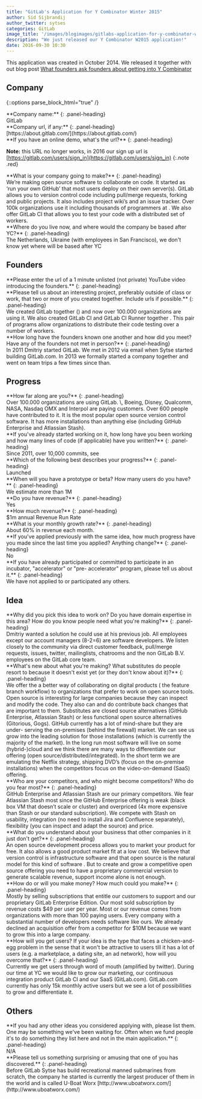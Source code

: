 ```yaml
---
title: "GitLab's Application for Y Combinator Winter 2015"
author: Sid Sijbrandij
author_twitter: sytses
categories: GitLab
image_title: '/images/blogimages/gitlabs-application-for-y-combinator-winter-2015-cover.jpg'
description: "We just released our Y Combinator W2015 application!"
date: 2016-09-30 10:30
---
```


This application was created in October 2014.
We released it together with out blog post [What founders ask founders about getting into Y Combinator](/2016/09/30/what-fouders-ask-founders-about-getting-into-yc)

<!-- more -->

## Company

{::options parse_block_html="true" /}

<div class="panel panel-gitlab-orange">
**Company name:** 
{: .panel-heading}
<div class="panel-body">
GitLab
</div>
</div>

<div class="panel panel-gitlab-orange">
**Company url, if any:** 
{: .panel-heading}
<div class="panel-body">
[https://about.gitlab.com/](https://about.gitlab.com/)
</div>
</div>

<div class="panel panel-gitlab-orange">
**If you have an online demo, what's the url?** 
{: .panel-heading}
<div class="panel-body">
<http://demo.gitlab.com/users/sign_in> 

**Note:** this URL no longer works, in 2016 our sign up url is [https://gitlab.com/users/sign_in](https://gitlab.com/users/sign_in)
{:.note .red}
</div>
</div>

<div class="panel panel-gitlab-orange">
**What is your company going to make?** 
{: .panel-heading}
<div class="panel-body">
We’re making open source software to collaborate on code. It started as ‘run your own GitHub’ that most users deploy on their own server(s). GitLab allows you to version control code including pull/merge requests, forking and public projects. It also includes project wiki’s and an issue tracker. Over 100k organizations use it including thousands of programmers at <redacted>. We also offer GitLab CI that allows you to test your code with a distributed set of workers.
</div>
</div>

<div class="panel panel-gitlab-orange">
**Where do you live now, and where would the company be based after YC?** 
{: .panel-heading}
<div class="panel-body">
The Netherlands, Ukraine (with employees in San Francisco), we don't know yet where will be based after YC
</div>
</div>


## Founders

<div class="panel panel-gitlab-orange">
**Please enter the url of a 1 minute unlisted (not private) YouTube video introducing the founders.** 
{: .panel-heading}
<div class="panel-body">
<https://www.youtube.com/watch?v=KzvDHA5323o>
</div>
</div>

<div class="panel panel-gitlab-orange">
**Please tell us about an interesting project, preferably outside of class or work, that two or more of you created together. Include urls if possible.** 
{: .panel-heading}
<div class="panel-body">
We created GitLab together (<https://about.gitlab.com/gitlab-ce/>) and now over 100.000 organizations are using it. We also created GitLab CI and GitLab CI Runner together <https://about.gitlab.com/gitlab-ci/>. This pair of programs allow organizations to distribute their code testing over a number of workers.
</div>
</div>

<div class="panel panel-gitlab-orange">
**How long have the founders known one another and how did you meet? Have any of the founders not met in person?** 
{: .panel-heading}
<div class="panel-body">
In 2011 Dmitriy started GitLab. We met in 2012 via email when Sytse started building GitLab.com. In 2013 we formally started a company together and went on team trips a few times since than.
</div>
</div>


## Progress

<div class="panel panel-gitlab-orange">
**How far along are you?** 
{: .panel-heading}
<div class="panel-body">
Over 100.000 organizations are using GitLab. \<Redacted>, Boeing, Disney, Qualcomm, NASA, Nasdaq OMX and Interpol are paying customers. Over 600 people have contributed to it. It is the most popular open source version control software. It has more installations than anything else (including GitHub Enterprise and Atlassian Stash).
</div>
</div>

<div class="panel panel-gitlab-orange">
**If you've already started working on it, how long have you been working and how many lines of code (if applicable) have you written?** 
{: .panel-heading}
<div class="panel-body">
Since 2011, over 10,000 commits, see <http://contributors.gitlab.com/>
</div>
</div>

<div class="panel panel-gitlab-orange">
**Which of the following best describes your progress?** 
{: .panel-heading}
<div class="panel-body">
Launched
</div>
</div>

<div class="panel panel-gitlab-orange">
**When will you have a prototype or beta? How many users do you have?** 
{: .panel-heading}
<div class="panel-body">
We estimate more than 1M
</div>
</div>

<div class="panel panel-gitlab-orange">
**Do you have revenue?** 
{: .panel-heading}
<div class="panel-body">
Yes
</div>
</div>

<div class="panel panel-gitlab-orange">
**How much revenue?** 
{: .panel-heading}
<div class="panel-body">
$1m annual Revenue Run Rate
</div>
</div>

<div class="panel panel-gitlab-orange">
**What is your monthly growth rate?** 
{: .panel-heading}
<div class="panel-body">
About 60% in revenue each month.
</div>
</div>


<div class="panel panel-gitlab-orange">
**If you've applied previously with the same idea, how much progress have you made since the last time you applied? Anything change?** 
{: .panel-heading}
<div class="panel-body">
No
</div>
</div>

<div class="panel panel-gitlab-orange">
**If you have already participated or committed to participate in an incubator, "accelerator" or "pre- accelerator" program, please tell us about it.** 
{: .panel-heading}
<div class="panel-body">
We have not applied to or participated any others.
</div>
</div>

## Idea

<div class="panel panel-gitlab-orange">
**Why did you pick this idea to work on? Do you have domain expertise in this area? How do you know people need what you're making?** 
{: .panel-heading}
<div class="panel-body">
Dmitriy wanted a solution he could use at his previous job. All employees except our account managers (8-2=6) are software developers. We listen closely to the community via direct customer feedback, pull/merge requests, issues, twitter, mailinglists, chatrooms and the non GitLab B.V. employees on the GitLab core team.
</div>
</div>

<div class="panel panel-gitlab-orange">
**What's new about what you're making? What substitutes do people resort to because it doesn't exist yet (or they don't know about it)?** 
{: .panel-heading}
<div class="panel-body">
We offer the a better way of collaborating on digital products ( the feature branch workflow) to organizations that prefer to work on open source tools. Open source is interesting for large companies because they can inspect and modify the code. They also can and do contribute back changes that are important to them. Substitutes are closed source alternatives (GitHub Enterprise, Atlassian Stash) or less functional open source alternatives (Gitorious, Gogs). GitHub currently has a lot of mind-share but they are under- serving the on-premises (behind the firewall) market. We can see us grow into the leading solution for those installations (which is currently the majority of the market). In the long run most software will live on some (hybrid-)cloud and we think there are many ways to differentiate our offering (open source/distributed/integrated). In the short term we are emulating the Netflix strategy, shipping DVD’s (focus on the on-premise installations) when the competitors focus on the video-on-demand (SaaS) offering.
</div>
</div>

<div class="panel panel-gitlab-orange">
**Who are your competitors, and who might become competitors? Who do you fear most?** 
{: .panel-heading}
<div class="panel-body">
GitHub Enterprise and Atlassian Stash are our primary competitors. We fear Atlassian Stash most since the GitHub Enterprise offering is weak (black box VM that doesn’t scale or cluster) and overpriced (4x more expensive than Stash or our standard subscription). We compete with Stash on usability, integration (no need to install Jira and Confluence separately), flexibility (you can inspect and adapt the source) and price.
</div>
</div>

<div class="panel panel-gitlab-orange">
**What do you understand about your business that other companies in it just don't get?** 
{: .panel-heading}
<div class="panel-body">
An open source development process allows you to market your product for free. It also allows a good product market fit at a low cost. We believe that version control is infrastructure software and that open source is the natural model for this kind of software . But to create and grow a competitive open source offering you need to have a proprietary commercial version to generate scalable revenue, support income alone is not enough.
</div>
</div>

<div class="panel panel-gitlab-orange">
**How do or will you make money? How much could you make?** 
{: .panel-heading}
<div class="panel-body">
Mostly by selling subscriptions that entitle our customers to support and our proprietary GitLab Enterprise Edition. Our most sold subscription by revenue costs $49 per user per year. Most or our revenue comes from organizations with more than 100 paying users. Every company with a substantial number of developers needs software like ours. We already declined an acquisition offer from a competitor for $10M because we want to grow this into a large company.
</div>
</div>

<div class="panel panel-gitlab-orange">
**How will you get users? If your idea is the type that faces a chicken-and-egg problem in the sense that it won't be attractive to users till it has a lot of users (e.g. a marketplace, a dating site, an ad network), how will you overcome that?** 
{: .panel-heading}
<div class="panel-body">
Currently we get users through word of mouth (amplified by twitter). During our time at YC we would like to grow our marketing, our continuous integration product GitLab CI and our SaaS (GitLab.com). GitLab.com currently has only 15k monthly active users but we see a lot of possibilities to grow and differentiate it.
</div>
</div>

## Others

<div class="panel panel-gitlab-orange">
**If you had any other ideas you considered applying with, please list them. One may be something we've been waiting for. Often when we fund people it's to do something they list here and not in the main application.** 
{: .panel-heading}
<div class="panel-body">
N/A
</div>
</div>

<div class="panel panel-gitlab-orange">
**Please tell us something surprising or amusing that one of you has discovered.** 
{: .panel-heading}
<div class="panel-body">
Before GitLab Sytse has build recreational manned submarines from scratch, the company he started is currently the largest producer of them in the world and is called U-Boat Worx [http://www.uboatworx.com/](http://www.uboatworx.com/)
</div>
</div>

<style>
	.red {
		color: red !important;
	}
</style>
